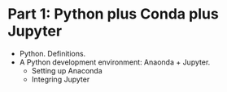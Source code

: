 # Part 1: Python plus Conda plus Jupyter
* Python. Definitions.
* A Python development environment: Anaonda + Jupyter.
  * Setting up Anaconda
  * Integring Jupyter


